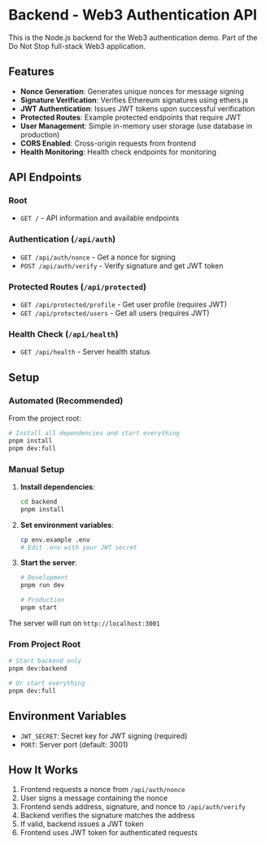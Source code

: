 # Backend - Web3 Authentication API

This is the Node.js backend for the Web3 authentication demo. Part of the Do Not Stop full-stack Web3 application.

## Features

- **Nonce Generation**: Generates unique nonces for message signing
- **Signature Verification**: Verifies Ethereum signatures using ethers.js
- **JWT Authentication**: Issues JWT tokens upon successful verification
- **Protected Routes**: Example protected endpoints that require JWT
- **User Management**: Simple in-memory user storage (use database in production)
- **CORS Enabled**: Cross-origin requests from frontend
- **Health Monitoring**: Health check endpoints for monitoring

## API Endpoints

### Root
- `GET /` - API information and available endpoints

### Authentication (`/api/auth`)
- `GET /api/auth/nonce` - Get a nonce for signing
- `POST /api/auth/verify` - Verify signature and get JWT token

### Protected Routes (`/api/protected`)
- `GET /api/protected/profile` - Get user profile (requires JWT)
- `GET /api/protected/users` - Get all users (requires JWT)

### Health Check (`/api/health`)
- `GET /api/health` - Server health status

## Setup

### Automated (Recommended)
From the project root:
```bash
# Install all dependencies and start everything
pnpm install
pnpm dev:full
```

### Manual Setup
1. **Install dependencies**:
   ```bash
   cd backend
   pnpm install
   ```

2. **Set environment variables**:
   ```bash
   cp env.example .env
   # Edit .env with your JWT secret
   ```

3. **Start the server**:
   ```bash
   # Development
   pnpm run dev
   
   # Production
   pnpm start
   ```

The server will run on `http://localhost:3001`

### From Project Root
```bash
# Start backend only
pnpm dev:backend

# Or start everything
pnpm dev:full
```

## Environment Variables

- `JWT_SECRET`: Secret key for JWT signing (required)
- `PORT`: Server port (default: 3001)

## How It Works

1. Frontend requests a nonce from `/api/auth/nonce`
2. User signs a message containing the nonce
3. Frontend sends address, signature, and nonce to `/api/auth/verify`
4. Backend verifies the signature matches the address
5. If valid, backend issues a JWT token
6. Frontend uses JWT token for authenticated requests
